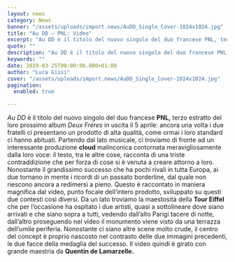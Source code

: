 ```yaml
---
layout: news
category: News
banner: "/assets/uploads/import.news/AuDD_Single_Cover-1024x1024.jpg"
title: "Au DD – PNL: Video"
excerpt: "Au DD è il titolo del nuovo singolo del duo francese PNL, terzo estratto del loro prossimo album Deux Frères in uscita il 5 aprile: ancora una volta i due fratelli ci presentano un prodotto di alta qualità, come ormai i loro standard ci hanno abituati. Partendo dal lato musicale, ci troviamo di fronte ad un interessante [&hellip"
quote: ""
description: "Au DD è il titolo del nuovo singolo del duo francese PNL, terzo estratto del loro prossimo album Deux Frères in uscita il 5 aprile: ancora una volta i due fratelli ci presentano un prodotto di alta qualità, come ormai i loro standard ci hanno abituati. Partendo dal lato musicale, ci troviamo di fronte ad un interessante [&hellip"
keywords: ""
date: 2019-03-25T00:00:00.000+01:00
author: "Luca Gissi"
cover: "/assets/uploads/import.news/AuDD_Single_Cover-1024x1024.jpg"
pagination:
  enabled: true

---
```


_Au DD_ è il titolo del nuovo singolo del duo francese **PNL,** terzo estratto del loro prossimo album _Deux Frères_ in uscita il 5 aprile: ancora una volta i due fratelli ci presentano un prodotto di alta qualità, come ormai i loro standard ci hanno abituati. Partendo dal lato musicale, ci troviamo di fronte ad un interessante produzione **cloud** malinconica contornata meravigliosamente dalla loro voce: il testo, tra le altre cose, racconta di una triste contraddizione che per forza di cose si è venuta a creare attorno a loro. Nonostante il grandissimo successo che ha pochi rivali in tutta Europa, ai due tornano in mente i ricordi di un passato borderline, dal quale non riescono ancora a redimersi a pieno. Questo è raccontato in maniera magnifica dal video, punto focale dell’intero prodotto, sviluppato su questi due contesti così diversi. Da un lato troviamo la maestosità della **Tour Eiffel** che per l’occasione ha ospitato i due artisti, quasi a sottolineare dove siano arrivati e che siano sopra a tutti, vedendo dall’alto Parigi tacere di notte, dall’altro proseguendo nel video il monumento viene visto da una terrazza dell’umile periferia. Nonostante ci siano altre scene molto crude, il centro del concept è proprio nascosto nel contrasto delle due immagini precedenti, le due facce della medaglia del successo. Il video quindi è girato con grande maestria da **Quentin de Lamarzelle.**